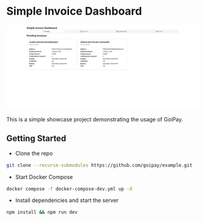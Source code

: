 # Simple Invoice Dashboard

![Home Page](/public/simple-invoice-dashboard.png)

This is a simple showcase project demonstrating the usage of GoiPay.

## Getting Started

- Clone the repo
```bash
git clone --recurse-submodules https://github.com/goipay/example.git 
```

- Start Docker Compose
```bash
docker compose -f docker-compose-dev.yml up -d
```

- Install dependencies and start the server
```bash
npm install && npm run dev
```

